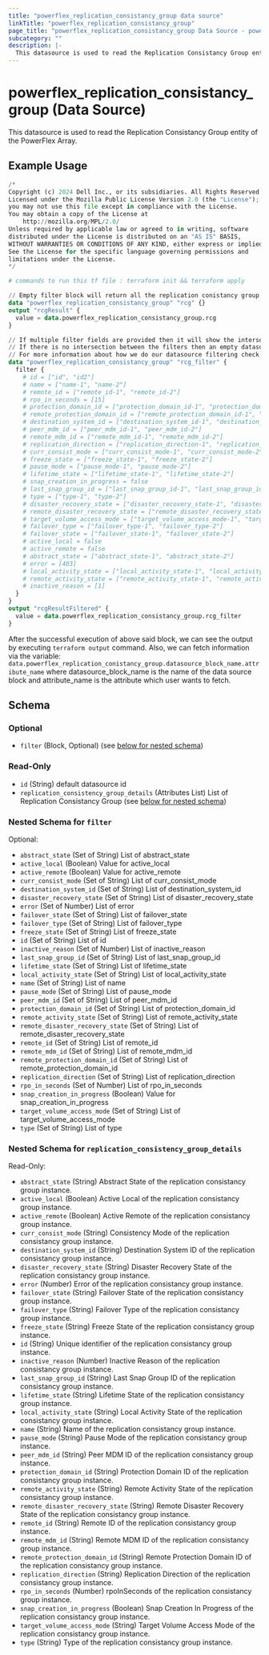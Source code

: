 ```yaml
---
title: "powerflex_replication_consistancy_group data source"
linkTitle: "powerflex_replication_consistancy_group"
page_title: "powerflex_replication_consistancy_group Data Source - powerflex"
subcategory: ""
description: |-
  This datasource is used to read the Replication Consistancy Group entity of the PowerFlex Array.
---
```


# powerflex_replication_consistancy_group (Data Source)

This datasource is used to read the Replication Consistancy Group entity of the PowerFlex Array.

## Example Usage

```terraform
/*
Copyright (c) 2024 Dell Inc., or its subsidiaries. All Rights Reserved.
Licensed under the Mozilla Public License Version 2.0 (the "License");
you may not use this file except in compliance with the License.
You may obtain a copy of the License at
    http://mozilla.org/MPL/2.0/
Unless required by applicable law or agreed to in writing, software
distributed under the License is distributed on an "AS IS" BASIS,
WITHOUT WARRANTIES OR CONDITIONS OF ANY KIND, either express or implied.
See the License for the specific language governing permissions and
limitations under the License.
*/

# commands to run this tf file : terraform init && terraform apply

// Empty filter block will return all the replication conistancy group
data "powerflex_replication_consistancy_group" "rcg" {}
output "rcgResult" {
  value = data.powerflex_replication_consistancy_group.rcg
}

// If multiple filter fields are provided then it will show the intersection of all of those fields.
// If there is no intersection between the filters then an empty datasource will be returned
// For more information about how we do our datasource filtering check out our guides: https://dell.github.io/terraform-docs/docs/storage/platforms/powerflex/product_guide/examples/ 
data "powerflex_replication_consistancy_group" "rcg_filter" {
  filter {
    # id = ["id", "id2"]
    # name = ["name-1", "name-2"]
    # remote_id = ["remote_id-1", "remote_id-2"]
    # rpo_in_seconds = [15]
    # protection_domain_id = ["protection_domain_id-1", "protection_domain_id-2"]
    # remote_protection_domain_id = ["remote_protection_domain_id-1", "remote_protection_domain_id-2"]
    # destination_system_id = ["destination_system_id-1", "destination_system_id-2"]
    # peer_mdm_id = ["peer_mdm_id-1", "peer_mdm_id-2"]
    # remote_mdm_id = ["remote_mdm_id-1", "remote_mdm_id-2"]
    # replication_direction = ["replication_direction-1", "replication_direction-2"]
    # curr_consist_mode = ["curr_consist_mode-1", "curr_consist_mode-2"]
    # freeze_state = ["freeze_state-1", "freeze_state-2"]
    # pause_mode = ["pause_mode-1", "pause_mode-2"]
    # lifetime_state = ["lifetime_state-1", "lifetime_state-2"]
    # snap_creation_in_progress = false
    # last_snap_group_id = ["last_snap_group_id-1", "last_snap_group_id-2"]
    # type = ["type-1", "type-2"]
    # disaster_recovery_state = ["disaster_recovery_state-1", "disaster_recovery_state-2"]
    # remote_disaster_recovery_state = ["remote_disaster_recovery_state-1", "remote_disaster_recovery_state-2"]
    # target_volume_access_mode = ["target_volume_access_mode-1", "target_volume_access_mode-2"]
    # failover_type = ["failover_type-1", "failover_type-2"]
    # failover_state = ["failover_state-1", "failover_state-2"]
    # active_local = false
    # active_remote = false
    # abstract_state = ["abstract_state-1", "abstract_state-2"]
    # error = [403]
    # local_activity_state = ["local_activity_state-1", "local_activity_state-2"]
    # remote_activity_state = ["remote_activity_state-1", "remote_activity_state-2"]
    # inactive_reason = [1]
  }
}
output "rcgResultFiltered" {
  value = data.powerflex_replication_consistancy_group.rcg_filter
}
```

After the successful execution of above said block, we can see the output by executing `terraform output` command. Also, we can fetch information via the variable: `data.powerflex_replication_conistancy_group.datasource_block_name.attribute_name` where datasource_block_name is the name of the data source block and attribute_name is the attribute which user wants to fetch.

<!-- schema generated by tfplugindocs -->
## Schema

### Optional

- `filter` (Block, Optional) (see [below for nested schema](#nestedblock--filter))

### Read-Only

- `id` (String) default datasource id
- `replication_consistency_group_details` (Attributes List) List of Replication Consistancy Group (see [below for nested schema](#nestedatt--replication_consistency_group_details))

<a id="nestedblock--filter"></a>
### Nested Schema for `filter`

Optional:

- `abstract_state` (Set of String) List of abstract_state
- `active_local` (Boolean) Value for active_local
- `active_remote` (Boolean) Value for active_remote
- `curr_consist_mode` (Set of String) List of curr_consist_mode
- `destination_system_id` (Set of String) List of destination_system_id
- `disaster_recovery_state` (Set of String) List of disaster_recovery_state
- `error` (Set of Number) List of error
- `failover_state` (Set of String) List of failover_state
- `failover_type` (Set of String) List of failover_type
- `freeze_state` (Set of String) List of freeze_state
- `id` (Set of String) List of id
- `inactive_reason` (Set of Number) List of inactive_reason
- `last_snap_group_id` (Set of String) List of last_snap_group_id
- `lifetime_state` (Set of String) List of lifetime_state
- `local_activity_state` (Set of String) List of local_activity_state
- `name` (Set of String) List of name
- `pause_mode` (Set of String) List of pause_mode
- `peer_mdm_id` (Set of String) List of peer_mdm_id
- `protection_domain_id` (Set of String) List of protection_domain_id
- `remote_activity_state` (Set of String) List of remote_activity_state
- `remote_disaster_recovery_state` (Set of String) List of remote_disaster_recovery_state
- `remote_id` (Set of String) List of remote_id
- `remote_mdm_id` (Set of String) List of remote_mdm_id
- `remote_protection_domain_id` (Set of String) List of remote_protection_domain_id
- `replication_direction` (Set of String) List of replication_direction
- `rpo_in_seconds` (Set of Number) List of rpo_in_seconds
- `snap_creation_in_progress` (Boolean) Value for snap_creation_in_progress
- `target_volume_access_mode` (Set of String) List of target_volume_access_mode
- `type` (Set of String) List of type


<a id="nestedatt--replication_consistency_group_details"></a>
### Nested Schema for `replication_consistency_group_details`

Read-Only:

- `abstract_state` (String) Abstract State of the replication consistancy group instance.
- `active_local` (Boolean) Active Local of the replication consistancy group instance.
- `active_remote` (Boolean) Active Remote of the replication consistancy group instance.
- `curr_consist_mode` (String) Consistency Mode of the replication consistancy group instance.
- `destination_system_id` (String) Destination System ID of the replication consistancy group instance.
- `disaster_recovery_state` (String) Disaster Recovery State of the replication consistancy group instance.
- `error` (Number) Error of the replication consistancy group instance.
- `failover_state` (String) Failover State of the replication consistancy group instance.
- `failover_type` (String) Failover Type of the replication consistancy group instance.
- `freeze_state` (String) Freeze State of the replication consistancy group instance.
- `id` (String) Unique identifier of the replication consistancy group instance.
- `inactive_reason` (Number) Inactive Reason of the replication consistancy group instance.
- `last_snap_group_id` (String) Last Snap Group ID of the replication consistancy group instance.
- `lifetime_state` (String) Lifetime State of the replication consistancy group instance.
- `local_activity_state` (String) Local Activity State of the replication consistancy group instance.
- `name` (String) Name of the replication consistancy group instance.
- `pause_mode` (String) Pause Mode of the replication consistancy group instance.
- `peer_mdm_id` (String) Peer MDM ID of the replication consistancy group instance.
- `protection_domain_id` (String) Protection Domain ID of the replication consistancy group instance.
- `remote_activity_state` (String) Remote Activity State of the replication consistancy group instance.
- `remote_disaster_recovery_state` (String) Remote Disaster Recovery State of the replication consistancy group instance.
- `remote_id` (String) Remote ID of the replication consistancy group instance.
- `remote_mdm_id` (String) Remote MDM ID of the replication consistancy group instance.
- `remote_protection_domain_id` (String) Remote Protection Domain ID of the replication consistancy group instance.
- `replication_direction` (String) Replication Direction of the replication consistancy group instance.
- `rpo_in_seconds` (Number) rpoInSeconds of the replication consistancy group instance.
- `snap_creation_in_progress` (Boolean) Snap Creation In Progress of the replication consistancy group instance.
- `target_volume_access_mode` (String) Target Volume Access Mode of the replication consistancy group instance.
- `type` (String) Type of the replication consistancy group instance.
